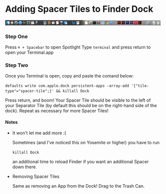 # Adding Spacer Tiles to Finder Dock

![Spacer Tiles on the Finder Dock](screenshot.png)

### Step One

Press `⌘ + Spacebar` to open Spotlight
Type `terminal` and press return to open your Terminal.app

### Step Two


Once you Terminal is open, copy and paste the comand below:

`defaults write com.apple.dock persistent-apps -array-add '{"tile-type"="spacer-tile";}' && killall Dock`

Press return, and boom! Your Spacer Tile should be visible to the left of your Separator Tile (by default this should be on the right-hand side of the dock). Repeat as necessary for more Spacer Tiles! 


#### Notes

* It won't let me add more :(
   
   Sometimes (and I've noticed this on Yosemite or higher) you have to run

   `killall Dock`

   an additional time to reload Finder if you want an additional Spacer down there.

* Removing Spacer Tiles

   Same as removing an App from the Dock! Drag to the Trash Can. 
